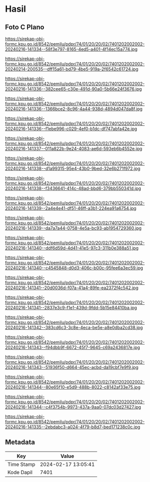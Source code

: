 # Hasil

## Foto C Plano

https://sirekap-obj-formc.kpu.go.id/8542/pemilu/pdpr/74/01/20/20/02/7401202002002-20240216-141334--58f3e797-8165-4ed5-a401-4f14ec15a774.jpg

https://sirekap-obj-formc.kpu.go.id/8542/pemilu/pdpr/74/01/20/20/02/7401202002002-20240214-200535--dff15a61-bd79-4be5-919a-2f6542c61724.jpg

https://sirekap-obj-formc.kpu.go.id/8542/pemilu/pdpr/74/01/20/20/02/7401202002002-20240216-141336--382cee65-c30e-491d-90a0-5b66e24f3676.jpg

https://sirekap-obj-formc.kpu.go.id/8542/pemilu/pdpr/74/01/20/20/02/7401202002002-20240216-141336--1366bce2-8c96-4a44-938d-4894d047da8f.jpg

https://sirekap-obj-formc.kpu.go.id/8542/pemilu/pdpr/74/01/20/20/02/7401202002002-20240216-141336--f1ebe996-c029-4ef0-b1dc-df747abfa42e.jpg

https://sirekap-obj-formc.kpu.go.id/8542/pemilu/pdpr/74/01/20/20/02/7401202002002-20240216-141337--011a822b-9e24-4083-ae6d-593eb6b4552e.jpg

https://sirekap-obj-formc.kpu.go.id/8542/pemilu/pdpr/74/01/20/20/02/7401202002002-20240216-141338--d1a99315-95e4-43b0-9bed-32e6b271f972.jpg

https://sirekap-obj-formc.kpu.go.id/8542/pemilu/pdpr/74/01/20/20/02/7401202002002-20240216-141338--f3436641-414c-48ad-bbd6-379bb550341d.jpg

https://sirekap-obj-formc.kpu.go.id/8542/pemilu/pdpr/74/01/20/20/02/7401202002002-20240216-141339--2a4e4e41-df51-46ff-a3b1-224ea91a6754.jpg

https://sirekap-obj-formc.kpu.go.id/8542/pemilu/pdpr/74/01/20/20/02/7401202002002-20240216-141339--da7a7a44-0758-4e5a-bc93-ab1954729360.jpg

https://sirekap-obj-formc.kpu.go.id/8542/pemilu/pdpr/74/01/20/20/02/7401202002002-20240216-141340--ddf6d59d-4d41-41e5-97c3-311b0e388a51.jpg

https://sirekap-obj-formc.kpu.go.id/8542/pemilu/pdpr/74/01/20/20/02/7401202002002-20240216-141340--c4545848-d0d3-406c-b00c-95fee6a3ec59.jpg

https://sirekap-obj-formc.kpu.go.id/8542/pemilu/pdpr/74/01/20/20/02/7401202002002-20240216-141341--20d0036d-f07a-41a4-89fe-ea2372f4c542.jpg

https://sirekap-obj-formc.kpu.go.id/8542/pemilu/pdpr/74/01/20/20/02/7401202002002-20240216-141341--2837e3c9-f1e1-439d-9fdd-5b15e84410ba.jpg

https://sirekap-obj-formc.kpu.go.id/8542/pemilu/pdpr/74/01/20/20/02/7401202002002-20240216-141342--383cd6c3-3c8e-4eca-be5e-a8e0dba2cd38.jpg

https://sirekap-obj-formc.kpu.go.id/8542/pemilu/pdpr/74/01/20/20/02/7401202002002-20240216-141343--f94dbb9f-6672-45f7-9645-c69a2436817e.jpg

https://sirekap-obj-formc.kpu.go.id/8542/pemilu/pdpr/74/01/20/20/02/7401202002002-20240216-141343--51936f50-d664-45ec-acbd-da19cbf7e9f9.jpg

https://sirekap-obj-formc.kpu.go.id/8542/pemilu/pdpr/74/01/20/20/02/7401202002002-20240216-141344--80e65f10-e5d9-488b-8022-c8142af33e75.jpg

https://sirekap-obj-formc.kpu.go.id/8542/pemilu/pdpr/74/01/20/20/02/7401202002002-20240216-141344--c4f3754b-9973-437a-9aa0-07dc03d27427.jpg

https://sirekap-obj-formc.kpu.go.id/8542/pemilu/pdpr/74/01/20/20/02/7401202002002-20240216-141335--2ebdabc3-a024-4f79-b8d7-bed171238c0c.jpg


## Metadata

| Key        | Value               |
| ---------- | ------------------- |
| Time Stamp | 2024-02-17 13:05:41 |
| Kode Dapil | 7401                |



